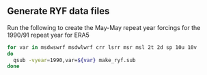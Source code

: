 ## Generate RYF data files

Run the following to create the May-May repeat year forcings
for the 1990/91 repeat year for ERA5

```bash
for var in msdwswrf msdwlwrf crr lsrr msr msl 2t 2d sp 10u 10v
do
  qsub -vyear=1990,var=${var} make_ryf.sub 
done
```

